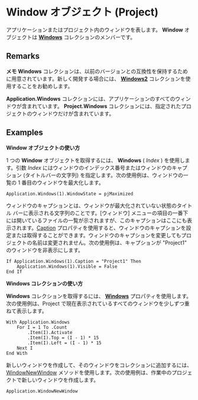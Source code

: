 
# Window オブジェクト (Project)

アプリケーションまたはプロジェクト内のウィンドウを表します。 **Window** オブジェクトは **[Windows](6fc70ece-0257-5565-907b-e0e7a6770980.md)** コレクションのメンバーです。


## Remarks


 **メモ**   **Windows** コレクションは、以前のバージョンとの互換性を保持するために用意されています。新しく開発する場合には、 **[Windows2](a58383c6-12c7-81b3-10e8-81ba9180404c.md)** コレクションを使用することをお勧めします。

 **Application.Windows** コレクションには、アプリケーションのすべてのウィンドウが含まれています。 **Project.Windows** コレクションには、指定されたプロジェクトのウィンドウだけが含まれています。


## Examples

 **Window オブジェクトの使い方**

1 つの  **Window** オブジェクトを取得するには、 **Windows** ( _Index_ ) を使用します。引数 _Index_ にはウィンドウのインデックス番号またはウィンドウのキャプション (タイトルバーの文字列) を指定します。次の使用例は、ウィンドウの一覧の 1 番目のウィンドウを最大化します。




```
Application.Windows(1).WindowState = pjMaximized
```

ウィンドウのキャプションとは、ウィンドウが最大化されていない状態のタイトル バーに表示される文字列のことです。[ウィンドウ] メニューの項目の一番下には開いているファイルの一覧が示されますが、このキャプションはここにも表示されます。[Caption](02308676-1d72-9ac8-0654-6e510039efd1.md) プロパティを使用すると、ウィンドウのキャプションを設定または取得することができます。ウィンドウのキャプションを変更してもプロジェクトの名前は変更されません。次の使用例は、キャプションが "Project1" のウィンドウを非表示にします。




```
If Application.Windows(1).Caption = "Project1" Then
    Application.Windows(1).Visible = False
End If
```

 **Windows コレクションの使い方**

 **Windows** コレクションを取得するには、 **[Windows](0f589af9-d587-3cfc-ffbb-64d901ff3bd4.md)** プロパティを使用します。次の使用例は、Project で現在表示されているすべてのウィンドウを少しずつ重ねて表示します。




```
With Application.Windows
    For I = 1 To .Count
        .Item(I).Activate
        .Item(I).Top = (I - 1) * 15
        .Item(I).Left = (I - 1) * 15
    Next I
End With
```

新しいウィンドウを作成して、そのウィンドウをコレクションに追加するには、[WindowNewWindow](fe0c2bcb-7bee-3bec-9c47-3015938ae75d.md) メソッドを使用します。次の使用例は、作業中のプロジェクトで新しいウィンドウを作成します。




```
Application.WindowNewWindow
```

